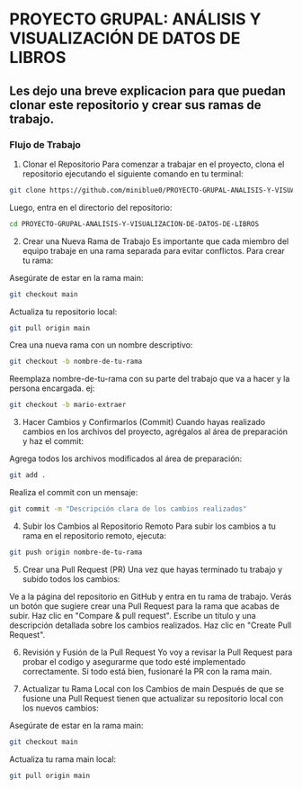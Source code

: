 # PROYECTO GRUPAL: ANÁLISIS Y VISUALIZACIÓN DE DATOS DE LIBROS
## Les dejo una breve explicacion para que puedan clonar este repositorio y crear sus ramas de trabajo.

### Flujo de Trabajo
1. Clonar el Repositorio
Para comenzar a trabajar en el proyecto, clona el repositorio ejecutando el siguiente comando en tu terminal: 
```bash
git clone https://github.com/miniblue0/PROYECTO-GRUPAL-ANALISIS-Y-VISUALIZACION-DE-DATOS-DE-LIBROS.git
```
Luego, entra en el directorio del repositorio:
```bash
cd PROYECTO-GRUPAL-ANALISIS-Y-VISUALIZACION-DE-DATOS-DE-LIBROS
```

2. Crear una Nueva Rama de Trabajo
Es importante que cada miembro del equipo trabaje en una rama separada para evitar conflictos. Para crear tu rama:

Asegúrate de estar en la rama main:
```bash
git checkout main
```
Actualiza tu repositorio local:
```bash
git pull origin main
```
Crea una nueva rama con un nombre descriptivo:
```bash
git checkout -b nombre-de-tu-rama
```
Reemplaza nombre-de-tu-rama con su parte del trabajo que va a hacer y la persona encargada. ej: 
```bash
git checkout -b mario-extraer
```
3. Hacer Cambios y Confirmarlos (Commit)
Cuando hayas realizado cambios en los archivos del proyecto, agrégalos al área de preparación y haz el commit:

Agrega todos los archivos modificados al área de preparación:
```bash
git add .
```
Realiza el commit con un mensaje:
```bash
git commit -m "Descripción clara de los cambios realizados"
```
4. Subir los Cambios al Repositorio Remoto
Para subir los cambios a tu rama en el repositorio remoto, ejecuta:
```bash
git push origin nombre-de-tu-rama
```

5. Crear una Pull Request (PR)
Una vez que hayas terminado tu trabajo y subido todos los cambios:

Ve a la página del repositorio en GitHub y entra en tu rama de trabajo.
Verás un botón que sugiere crear una Pull Request para la rama que acabas de subir. Haz clic en "Compare & pull request".
Escribe un título y una descripción detallada sobre los cambios realizados.
Haz clic en "Create Pull Request".

6. Revisión y Fusión de la Pull Request
Yo voy a revisar la Pull Request para probar el codigo y asegurarme que todo esté implementado correctamente.
Si todo está bien, fusionaré la PR con la rama main.

7. Actualizar tu Rama Local con los Cambios de main
Después de que se fusione una Pull Request tienen que actualizar su repositorio local con los nuevos cambios:

Asegúrate de estar en la rama main:
```bash
git checkout main
```
Actualiza tu rama main local:
```bash
git pull origin main
```
